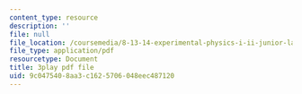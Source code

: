 ```yaml
---
content_type: resource
description: ''
file: null
file_location: /coursemedia/8-13-14-experimental-physics-i-ii-junior-lab-fall-2016-spring-2017/9c0475408aa3c1625706048eec487120_uyZkD_6fd9c.pdf
file_type: application/pdf
resourcetype: Document
title: 3play pdf file
uid: 9c047540-8aa3-c162-5706-048eec487120
---
```

